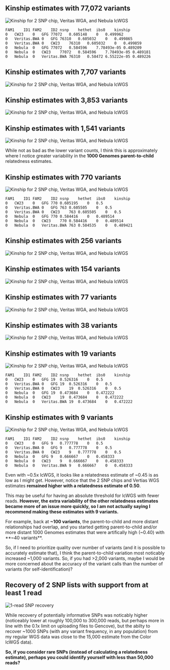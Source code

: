 ## Kinship estimates with 77,072 variants
![Kinship for 2 SNP chip, Veritas WGA, and Nebula lcWGS](plink_kinship_2-SNP-chip_plus_2-SNP-chip_plus_Veritas_plus_Nebula.png "Kinship estimates with 77,072 variants")

```
FAM1	ID1	FAM2	ID2	nsnp	hethet	ibs0	kinship
0	CW23	0	GFG	77072	0.605148	0	0.499962
0	Veritas.BWA	0	GFG	76310	0.605032	0	0.499865
0	Veritas.BWA	0	CW23	76310	0.605032	0	0.499859
0	Nebula	0	GFG	77072	0.584596	7.78493e-05	0.489209
0	Nebula	0	CW23	77072	0.584596	7.78493e-05	0.489181
0	Nebula	0	Veritas.BWA	76310	0.58472	6.55222e-05	0.489226
```

## Kinship estimates with 7,707 variants
![Kinship for 2 SNP chip, Veritas WGA, and Nebula lcWGS](plink_kinship_2-SNP-chip_plus_2-SNP-chip_plus_Veritas_plus_Nebula_down10.png "Kinship estimates with 7,707 variants")


## Kinship estimates with 3,853 variants
![Kinship for 2 SNP chip, Veritas WGA, and Nebula lcWGS](plink_kinship_2-SNP-chip_plus_2-SNP-chip_plus_Veritas_plus_Nebula_down20.png "Kinship estimates with 3,853 variants")


## Kinship estimates with 1,541 variants
![Kinship for 2 SNP chip, Veritas WGA, and Nebula lcWGS](plink_kinship_2-SNP-chip_plus_2-SNP-chip_plus_Veritas_plus_Nebula_down50.png "Kinship estimates with 1,541 variants")

While not as bad as the lower variant counts, I think this is approximately where I notice greater variability in the **1000 Genomes parent-to-child** relatedness estimates.

## Kinship estimates with 770 variants
![Kinship for 2 SNP chip, Veritas WGA, and Nebula lcWGS](plink_kinship_2-SNP-chip_plus_2-SNP-chip_plus_Veritas_plus_Nebula_down100.png "Kinship estimates with 770 variants")

```
FAM1	ID1	FAM2	ID2	nsnp	hethet	ibs0	kinship
0	CW23	0	GFG	770	0.605195	0	0.5
0	Veritas.BWA	0	GFG	763	0.605505	0	0.5
0	Veritas.BWA	0	CW23	763	0.605505	0	0.5
0	Nebula	0	GFG	770	0.584416	0	0.489514
0	Nebula	0	CW23	770	0.584416	0	0.489514
0	Nebula	0	Veritas.BWA	763	0.584535	0	0.489421
```

## Kinship estimates with 256 variants
![Kinship for 2 SNP chip, Veritas WGA, and Nebula lcWGS](plink_kinship_2-SNP-chip_plus_2-SNP-chip_plus_Veritas_plus_Nebula_down300.png "Kinship estimates with 256 variants")


## Kinship estimates with 154 variants
![Kinship for 2 SNP chip, Veritas WGA, and Nebula lcWGS](plink_kinship_2-SNP-chip_plus_2-SNP-chip_plus_Veritas_plus_Nebula_down500.png "Kinship estimates with 154 variants")


## Kinship estimates with 77 variants
![Kinship for 2 SNP chip, Veritas WGA, and Nebula lcWGS](plink_kinship_2-SNP-chip_plus_2-SNP-chip_plus_Veritas_plus_Nebula_down1000.png "Kinship estimates with 77 variants")


## Kinship estimates with 38 variants
![Kinship for 2 SNP chip, Veritas WGA, and Nebula lcWGS](plink_kinship_2-SNP-chip_plus_2-SNP-chip_plus_Veritas_plus_Nebula_down2000.png "Kinship estimates with 38 variants")


## Kinship estimates with 19 variants
![Kinship for 2 SNP chip, Veritas WGA, and Nebula lcWGS](plink_kinship_2-SNP-chip_plus_2-SNP-chip_plus_Veritas_plus_Nebula_down4000.png "Kinship estimates with 19 variants")

```
FAM1	ID1	FAM2	ID2	nsnp	hethet	ibs0	kinship
0	CW23	0	GFG	19	0.526316	0	0.5
0	Veritas.BWA	0	GFG	19	0.526316	0	0.5
0	Veritas.BWA	0	CW23	19	0.526316	0	0.5
0	Nebula	0	GFG	19	0.473684	0	0.472222
0	Nebula	0	CW23	19	0.473684	0	0.472222
0	Nebula	0	Veritas.BWA	19	0.473684	0	0.472222
```

## Kinship estimates with 9 variants
![Kinship for 2 SNP chip, Veritas WGA, and Nebula lcWGS](plink_kinship_2-SNP-chip_plus_2-SNP-chip_plus_Veritas_plus_Nebula_down8000.png "Kinship estimates with 9 variants")

```
FAM1	ID1	FAM2	ID2	nsnp	hethet	ibs0	kinship
0	CW23	0	GFG	9	0.777778	0	0.5
0	Veritas.BWA	0	GFG	9	0.777778	0	0.5
0	Veritas.BWA	0	CW23	9	0.777778	0	0.5
0	Nebula	0	GFG	9	0.666667	0	0.458333
0	Nebula	0	CW23	9	0.666667	0	0.458333
0	Nebula	0	Veritas.BWA	9	0.666667	0	0.458333
```

Even with ~0.5x lcWGS, it looks like a relatedness estimate of ~0.45 is as low as I might get.  However, notice that the 2 SNP chips and Vertias WGS estimates **remained higher with a relatedness estimate of 0.50**.

This may be useful for having an absolute threshold for lcWGS with fewer reads.  **However, the extra variability of the other relatedness estimates became more of an issue more quickly, so I am not actually saying I recommend making these estimates with 9 variants.**

For example, back at **~100 variants**, the parent-to-child and more distant relationships had overlap, and you started getting parent-to-child and/or more distant 1000 Genomes estimates that were artifically high (~0.40) with **~40 variants**.

So, if I need to prioritize quality over number of variants (and it is possible to accurately estimate that), I think the parent-to-child variation most noticably increased ~1,000 variants.  So, if you had >2,000 variants, maybe I would be more concerned about the accuracy of the variant calls than the number of variants (for self-identification)?

## Recovery of 2 SNP lists with support from at least 1 read

![1-read SNP recovery](1read_SNP_recovery.png "1-read SNP recovery")

While recovery of potentially informative SNPs was noticably higher (noticeably lower at roughly 100,000 to 300,000 reads, but perhaps more in line with the 0.1x limit on uploading files to Gencove), but the abilty to recover ~1000 SNPs (with any variant frequency, in any population) from my regular WGS data was close to the 15,000 estimate from the Color lcWGS data).

**So, if you consider rare SNPs (instead of calculating a relatedness estimate), perhaps you could identify yourself with less than 50,000 reads?**
